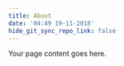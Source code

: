```yaml
---
title: About
date: '04:49 19-11-2018'
hide_git_sync_repo_link: false
---
```


Your page content goes here.